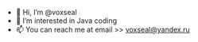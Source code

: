 - 👋 Hi, I’m @voxseal
- 👀 I’m interested in Java coding
- 📫 You can reach me at email >> voxseal@yandex.ru
